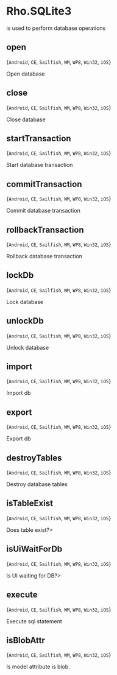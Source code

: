 # Rho.SQLite3is used to perform database operations## open{`Android`, `CE`, `Sailfish`, `WM`, `WP8`, `Win32`, `iOS`}Open database## close{`Android`, `CE`, `Sailfish`, `WM`, `WP8`, `Win32`, `iOS`}Close database## startTransaction{`Android`, `CE`, `Sailfish`, `WM`, `WP8`, `Win32`, `iOS`}Start database transaction## commitTransaction{`Android`, `CE`, `Sailfish`, `WM`, `WP8`, `Win32`, `iOS`}Commit database transaction## rollbackTransaction{`Android`, `CE`, `Sailfish`, `WM`, `WP8`, `Win32`, `iOS`}Rollback database transaction## lockDb{`Android`, `CE`, `Sailfish`, `WM`, `WP8`, `Win32`, `iOS`}Lock database## unlockDb{`Android`, `CE`, `Sailfish`, `WM`, `WP8`, `Win32`, `iOS`}Unlock database## import{`Android`, `CE`, `Sailfish`, `WM`, `WP8`, `Win32`, `iOS`}Import db## export{`Android`, `CE`, `Sailfish`, `WM`, `WP8`, `Win32`, `iOS`}Export db## destroyTables{`Android`, `CE`, `Sailfish`, `WM`, `WP8`, `Win32`, `iOS`}Destroy database tables## isTableExist{`Android`, `CE`, `Sailfish`, `WM`, `WP8`, `Win32`, `iOS`}Does table exist?>## isUiWaitForDb{`Android`, `CE`, `Sailfish`, `WM`, `WP8`, `Win32`, `iOS`}Is UI waiting for DB?>## execute{`Android`, `CE`, `Sailfish`, `WM`, `WP8`, `Win32`, `iOS`}Execute sql statement## isBlobAttr{`Android`, `CE`, `Sailfish`, `WM`, `WP8`, `Win32`, `iOS`}Is model attribute is blob.